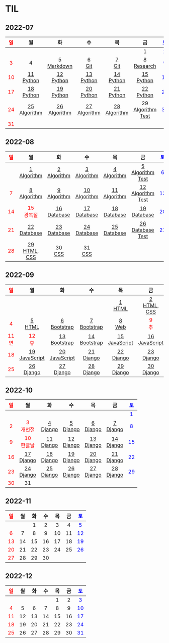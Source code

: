 # TIL

## 2022-07
| <span style="color: red">일</span> |                       월                       |                       화                        |                       수                       |                       목                       |                              금                              | <span style="color: blue">토</span> |
| :--------------------------------: | :--------------------------------------------: | :---------------------------------------------: | :--------------------------------------------: | :--------------------------------------------: | :----------------------------------------------------------: | :---------------------------------: |
|                                    |                                                |                                                 |                                                |                                                |                              1                               | <span style="color: blue">2</span>  |
| <span style="color: red">3</span>  |                       4                        | [5<br/>Markdown](./Markdown/markdown_syntax.md) |           [6<br/>Git](./Git/Git.md)            |           [7<br/>Git](./Git/Git2.md)           |           [8<br/>Research](./Research/research.md)           | <span style="color: blue">9</span>  |
| <span style="color: red">10</span> |     [11<br/>Python](./Python/Python01.md)      |      [12<br/>Python](./Python/Python02.md)      |     [13<br/>Python](./Python/Python03.md)      |     [14<br/>Python](./Python/Python04.md)      |            [15<br/>Python](./Python/Python05.md)             | <span style="color: blue">16</span> |
| <span style="color: red">17</span> |     [18<br/>Python](./Python/Python06.md)      |      [19<br/>Python](./Python/Python07.md)      |     [20<br/>Python](./Python/Python08.md)      |     [21<br/>Python](./Python/Python09.md)      |            [22<br/>Python](./Python/Python10.md)             | <span style="color: blue">23</span> |
| <span style="color: red">24</span> | [25<br/>Algorithm](./Algorithm/Algorithm01.md) | [26<br/>Algorithm](./Algorithm/Algorithm02.md)  | [27<br/>Algorithm](./Algorithm/Algorithm03.md) | [28<br/>Algorithm](./Algorithm/Algorithm04.md) | 29<br/>[Algorithm](./Algorithm/Algorithm05.md)<br/>[Test](./Algorithm/swea/0729_coding_test) | <span style="color: blue">30</span> |
| <span style="color: red">31</span> |                                                |                                                 |                                                |                                                |                                                              |                                     |

## 2022-08

| <span style="color: red">일</span> |                      월                       |                      화                       |                       수                       |                       목                       |                              금                              | <span style="color: blue">토</span> |
| :--------------------------------: | :-------------------------------------------: | :-------------------------------------------: | :--------------------------------------------: | :--------------------------------------------: | :----------------------------------------------------------: | :---------------------------------: |
|                                    | [1<br/>Algorithm](./Algorithm/Algorithm06.md) | [2<br/>Algorithm](./Algorithm/Algorithm07.md) | [3<br/>Algorithm](./Algorithm/Algorithm08.md)  | [4<br/>Algorithm](./Algorithm/Algorithm09.md)  | [5<br/>Algorithm<br/>Test](./Algorithm/swea/0805_coding_test) | <span style="color: blue">6</span>  |
| <span style="color: red">7</span>  | [8<br/>Algorithm](./Algorithm/Algorithm10.md) | [9<br/>Algorithm](./Algorithm/Algorithm11.md) | [10<br/>Algorithm](./Algorithm/Algorithm12.md) | [11<br/>Algorithm](./Algorithm/Algorithm13.md) | [12<br/>Algorithm<br/>Test](./Algorithm/swea/0812_coding_test) | <span style="color: blue">13</span> |
| <span style="color: red">14</span> | <span style="color: red">15<br/>광복절</span> |  [16<br/>Database](./Database/Database01.md)  |  [17<br/>Database](./Database/Database02.md)   |  [18<br/>Database](./Database/Database03.md)   |         [19<br/>Database](./Database/Database04.md)          | <span style="color: blue">20</span> |
| <span style="color: red">21</span> |  [22<br/>Database](./Database/Database05.md)  |  [23<br/>Database](./Database/Database06.md)  |  [24<br/>Database](./Database/Database07.md)   |  [25<br/>Database](./Database/Database08.md)   |     [26<br/>Database<br/>Test](./Database/Database09.md)     | <span style="color: blue">27</span> |
| <span style="color: red">28</span> |      [29<br/>HTML, CSS](./Web/Web01.md)       |         [30<br/>CSS](./Web/Web02.md)          |          [31<br/>CSS](./Web/Web03.md)          |                                                |                                                              |                                     |

## 2022-09

|    <span style="color: red">일</span>     |                        월                         |                        화                         |                   수                   |                        목                         |                        금                         |    <span style="color: blue">토</span>    |
| :---------------------------------------: | :-----------------------------------------------: | :-----------------------------------------------: | :------------------------------------: | :-----------------------------------------------: | :-----------------------------------------------: | :---------------------------------------: |
|                                           |                                                   |                                                   |                                        |           [1<br/>HTML](./Web/Web04.md)            |       [2<br/>HTML, CSS](./Web/0902/project)       |    <span style="color: blue">3</span>     |
|     <span style="color: red">4</span>     |           [5<br/>HTML](./Web/Web05.md)            |         [6<br/>Bootstrap](./Web/Web06.md)         |   [7<br/>Bootstrap](./Web/Web07.md)    |            [8<br/>Web](./Web/Web08.md)            |     <span style="color: red">9<br/>추</span>      | <span style="color: red">10<br/>석</span> |
| <span style="color: red">11<br/>연</span> |     <span style="color: red">12<br/>휴</span>     |      [13<br/>Bootstrap](./Web/0913/project)       | [14<br/>Bootstrap](./Web/0914/project) | [15<br/>JavaScript](./JavaScript/JavaScript01.md) | [16<br/>JavaScript](./JavaScript/JavaScript02.md) |    <span style="color: blue">17</span>    |
|    <span style="color: red">18</span>     | [19<br/>JavaScript](./JavaScript/JavaScript03.md) | [20<br/>JavaScript](./JavaScript/JavaScript04.md) | [21<br/>Django](./Django/Django01.md)  |       [22<br/>Django](./Django/Django02.md)       |          [23<br/>Django](./Django/0923)           |    <span style="color: blue">24</span>    |
|    <span style="color: red">25</span>     |       [26<br/>Django](./Django/Django03.md)       |       [27<br/>Django](./Django/Django04.md)       | [28<br/>Django](./Django/Django05.md)  |        [29<br/>Django](./Django/0928-0929)        |          [30<br/>Django](./Django/0930)           |                                           |

## 2022-10

| <span style="color: red">일</span> |                      월                       |                  화                   |                  수                   |                  목                   |                 금                  | <span style="color: blue">토</span> |
| :--------------------------------: | :-------------------------------------------: | :-----------------------------------: | :-----------------------------------: | :-----------------------------------: | :---------------------------------: | :---------------------------------: |
|                                    |                                               |                                       |                                       |                                       |                                     | <span style="color: blue">1</span>  |
| <span style="color: red">2</span>  | <span style="color: red">3<br/>개천절</span>  | [4<br/>Django](./Django/Django06.md)  | [5<br/>Django](./Django/Django07.md)  |     [6<br/>Django](./Django/1006)     |    [7<br/>Django](./Django/1007)    | <span style="color: blue">8</span>  |
| <span style="color: red">9</span>  | <span style="color: red">10<br/>한글날</span> | [11<br/>Django](./Django/Django08.md) | [12<br/>Django](./Django/Django09.md) | [13<br/>Django](./Django/Django10.md) |   [14<br/>Django](./Django/1014)    | <span style="color: blue">15</span> |
| <span style="color: red">16</span> |     [17<br/>Django](./Django/Django11.md)     | [18<br/>Django](./Django/Django12.md) | [19<br/>Django](./Django/Django13.md) |    [20<br/>Django](./Django/1020)     |   [21<br/>Django](./Django/1021)    | <span style="color: blue">22</span> |
| <span style="color: red">23</span> |     [24<br/>Django](./Django/Django14.md)     | [25<br/>Django](./Django/Django15.md) | [26<br/>Django](./Django/Django16.md) |  [27<br/>Django](./Django/1027-1028)  | [28<br/>Django](./Django/1027-1028) | <span style="color: blue">29</span> |
| <span style="color: red">30</span> |                      31                       |                                       |                                       |                                       |                                     |                                     |

## 2022-11

| <span style="color: red">일</span> |  월  |  화  |  수  |  목  |  금  | <span style="color: blue">토</span> |
| :--------------------------------: | :--: | :--: | :--: | :--: | :--: | :---------------------------------: |
|                                    |      |  1   |  2   |  3   |  4   | <span style="color: blue">5</span>  |
| <span style="color: red">6</span>  |  7   |  8   |  9   |  10  |  11  | <span style="color: blue">12</span> |
| <span style="color: red">13</span> |  14  |  15  |  16  |  17  |  18  | <span style="color: blue">19</span> |
| <span style="color: red">20</span> |  21  |  22  |  23  |  24  |  25  | <span style="color: blue">26</span> |
| <span style="color: red">27</span> |  28  |  29  |  30  |      |      |                                     |

## 2022-12

| <span style="color: red">일</span> |  월  |  화  |  수  |  목  |  금  | <span style="color: blue">토</span> |
| :--------------------------------: | :--: | :--: | :--: | :--: | :--: | :---------------------------------: |
|                                    |      |      |      |  1   |  2   | <span style="color: blue">3</span>  |
| <span style="color: red">4</span>  |  5   |  6   |  7   |  8   |  9   | <span style="color: blue">10</span> |
| <span style="color: red">11</span> |  12  |  13  |  14  |  15  |  16  | <span style="color: blue">17</span> |
| <span style="color: red">18</span> |  19  |  20  |  21  |  22  |  23  | <span style="color: blue">24</span> |
| <span style="color: red">25</span> |  26  |  27  |  28  |  29  |  30  | <span style="color: blue">31</span> |
